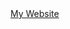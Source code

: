 <a href="http://grrman.github.io/">
                                                       My Website
</a>
